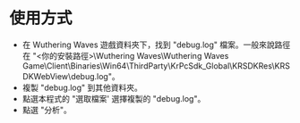 # 使用方式

- 在 Wuthering Waves 遊戲資料夾下，找到 "debug.log" 檔案。一般來說路徑在 "<你的安裝路徑>\Wuthering Waves\Wuthering Waves Game\Client\Binaries\Win64\ThirdParty\KrPcSdk_Global\KRSDKRes\KRSDKWebView\debug.log"。
- 複製 "debug.log" 到其他資料夾。
- 點選本程式的 "選取檔案' 選擇複製的 "debug.log"。
- 點選 "分析"。
